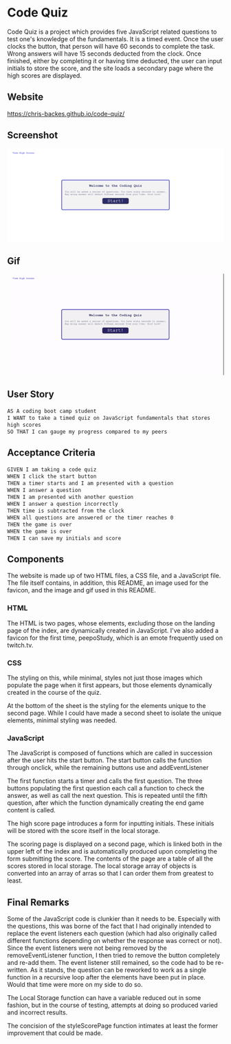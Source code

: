 # Code Quiz

Code Quiz is a project which provides five JavaScript related questions to test one's knowledge of the fundamentals. It is a timed event. Once the user clocks the button, that person will have 60 seconds to complete the task. Wrong answers will have 15 seconds deducted from the clock. Once finished, either by completing it or having time deducted, the user can input initials to store the score, and the site loads a secondary page where the high scores are displayed.

## Website

https://chris-backes.github.io/code-quiz/

## Screenshot

![Code Quiz Screenshot](./assets/images/screencapture.png)

## Gif

<p align="center">
<img alt="gif of webpage" src="./assets/images/code-quiz.gif" />
</p>

## User Story

```
AS A coding boot camp student
I WANT to take a timed quiz on JavaScript fundamentals that stores high scores
SO THAT I can gauge my progress compared to my peers
```

## Acceptance Criteria

```
GIVEN I am taking a code quiz
WHEN I click the start button
THEN a timer starts and I am presented with a question
WHEN I answer a question
THEN I am presented with another question
WHEN I answer a question incorrectly
THEN time is subtracted from the clock
WHEN all questions are answered or the timer reaches 0
THEN the game is over
WHEN the game is over
THEN I can save my initials and score
```

## Components

The website is made up of two HTML files, a CSS file, and a JavaScript file. The file itself contains, in addition, this README, an image used for the favicon, and the image and gif used in this README.

### HTML

The HTML is two pages, whose elements, excluding those on the landing page of the index, are dynamically created in JavaScript. I've also added a favicon for the first time, peepoStudy, which is an emote frequently used on twitch.tv.

### CSS

The styling on this, while minimal, styles not just those images which populate the page when it first appears, but those elements dynamically created in the course of the quiz.

At the bottom of the sheet is the styling for the elements unique to the second page. While I could have made a second sheet to isolate the unique elements, minimal styling was needed.

### JavaScript

The JavaScript is composed of functions which are called in succession after the user hits the start button. The start button calls the function through onclick, while the remaining buttons use and addEventListener

The first function starts a timer and calls the first question. The three buttons populating the first question each call a function to check the answer, as well as call the next question. This is repeated until the fifth question, after which the function dynamically creating the end game content is called.

The high score page introduces a form for inputting initials. These initials will be stored with the score itself in the local storage.

The scoring page is displayed on a second page, which is linked both in the upper left of the index and is automatically produced upon completing the form submitting the score. The contents of the page are a table of all the scores stored in local storage. The local storage array of objects is converted into an array of arras so that I can order them from greatest to least.

## Final Remarks

Some of the JavaScript code is clunkier than it needs to be. Especially with the questions, this was borne of the fact that I had originally intended to replace the event listeners each question (which had also originally called different functions depending on whether the response was correct or not). Since the event listeners were not being removed by the removeEventListener function, I then tried to remove the button completely and re-add them. The event listener still remained, so the code had to be re-written. As it stands, the question can be reworked to work as a single function in a recursive loop after the elements have been put in place. Would that time were more on my side to do so.

The Local Storage function can have a variable reduced out in some fashion, but in the course of testing, attempts at doing so produced varied and incorrect results.

The concision of the styleScorePage function intimates at least the former improvement that could be made.
